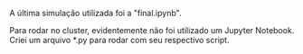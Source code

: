 A última simulação utilizada foi a "final.ipynb".

Para rodar no cluster, evidentemente não foi utilizado um Jupyter Notebook.
Criei um arquivo *.py para rodar com seu respectivo script.
